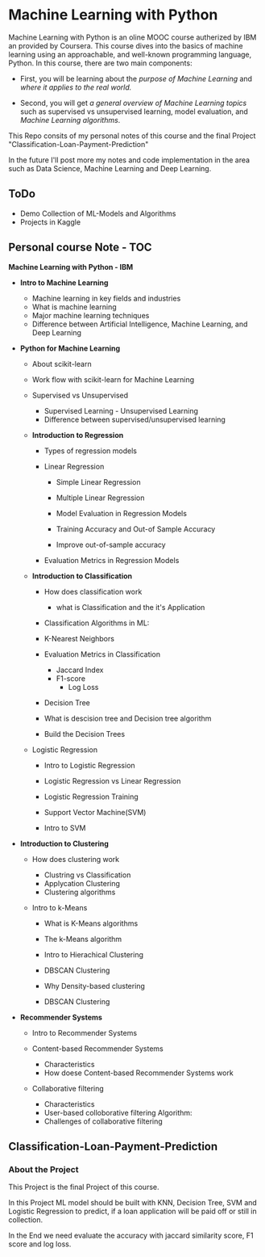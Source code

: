# Machine Learning with Python

Machine Learning with Python is an oline MOOC course autherized by IBM an provided by Coursera. This course dives into the basics of machine learning using an approachable, and well-known programming language, Python. 
In this course, there are two main components:

- First, you will be learning about the *purpose of Machine Learning* and *where it applies to the real world.*

- Second, you will get *a general overview of Machine Learning topics* such as supervised vs unsupervised learning,  model evaluation, and *Machine Learning algorithms*. 

This Repo consits of my personal notes of this course and the final Project "Classification-Loan-Payment-Prediction"

In the future I'll post more my  notes and code implementation in the area such as Data Science, Machine Learning and Deep Learning.

## ToDo
- Demo Collection of ML-Models and Algorithms
- Projects in Kaggle

##  Personal course Note - TOC

**Machine Learning with Python - IBM**

- **Intro to Machine Learning**
  -  Machine learning in key fields and industries
  -  What is machine learning
  -  Major machine learning techniques
  -  Difference between Artificial Intelligence, Machine Learning, and Deep Learning
  
- **Python for Machine Learning**
	-  About scikit-learn  
	- Work flow with scikit-learn for Machine Learning   
	-  Supervised vs Unsupervised 
  		- Supervised Learning
      - Unsupervised Learning
        - Difference between supervised/unsupervised learning
     
  - **Introduction to Regression**
  	- Types of regression models
  
  	-  Linear Regression
  
    	- Simple Linear Regression
    	- Multiple Linear Regression
    
		-  Model Evaluation in Regression Models
    
    	- Training Accuracy and Out-of Sample Accuracy
    	- Improve out-of-sample accuracy
      - Evaluation Metrics in Regression Models
  
  - **Introduction to Classification**
  	-  How does classification work
    
  		- what is Classification and the it's Application
      - Classification Algorithms in ML:
  
  	-  K-Nearest Neighbors
  
  	- Evaluation Metrics in Classification
    
  		- Jaccard Index
      - F1-score
    	- Log Loss
    
	- Decision Tree
    
    - What is descision tree and Decision tree algorithm
    - Build the Decision Trees
  
  - Logistic Regression
  
    - Intro to Logistic Regression
    - Logistic Regression vs Linear Regression
    - Logistic Regression Training
    
	- Support Vector Machine(SVM)
    
    - Intro to SVM
  
- **Introduction to Clustering**
  - How does clustering work
  
    - Clustring vs Classification
    - Applycation Clustering
    - Clustering algorithms
  
  - Intro to k-Means
  
    - What is K-Means algorithms
    - The k-Means algorithm
    
	- Intro to Hierachical Clustering
    
	- DBSCAN Clustering
    
    - Why Density-based clustering
    - DBSCAN Clustering
  
- **Recommender Systems**
  - Intro to Recommender Systems
  
  - Content-based Recommender Systems
    
    - Characteristics
    - How doese Content-based Recommender Systems work
    
  - Collaborative filtering
  
    - Characteristics
    - User-based colloborative filtering Algorithm:
    - Challenges of collaborative filtering

## Classification-Loan-Payment-Prediction

### About the Project

This Project is the final Project of this course. 

In this Project ML model should be built with KNN, Decision Tree, SVM and Logistic Regression to predict, if a loan application will be paid off or still in collection. 

In the End we need evaluate the accuracy with jaccard similarity score,  F1 score and log loss.
